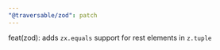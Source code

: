 ```yaml
---
"@traversable/zod": patch
---
```


feat(zod): adds `zx.equals` support for rest elements in `z.tuple`
